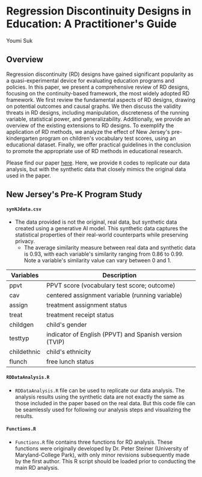 # Regression Discontinuity Designs in Education: A Practitioner's Guide

Youmi Suk

## Overview

Regression discontinuity (RD) designs have gained significant popularity as a quasi-experimental device for evaluating education programs and policies. In this paper, we present a comprehensive review of RD designs, focusing on the continuity-based framework, the most widely adopted RD framework. We first review the fundamental aspects of RD designs, drawing on potential outcomes and causal graphs. We then discuss the validity threats in RD designs, including manipulation, discreteness of the running variable, statistical power, and generalizability. Additionally, we provide an overview of the existing extensions to RD designs. To exemplify the application of RD methods, we analyze the effect of New Jersey's pre-kindergarten program on children's vocabulary test scores, using an educational dataset. Finally, we offer practical guidelines in the conclusion to promote the appropriate use of RD methods in educational research.

Please find our paper [here](https://doi.org/10.31234/osf.io/rhxs7). 
Here, we provide `R` codes to replicate our data analysis, but with the synthetic data that closely mimics the original data used in the paper. 

## New Jersey's Pre-K Program Study

#### `synNJdata.csv`

- The data provided is not the original, real data, but synthetic data created using a generative AI model. This synthetic data captures the statistical properties of their real-world counterparts while preserving privacy.
   - The average similarity measure between real data and synthetic data is 0.93, with each variable's similarity ranging from 0.86 to 0.99. Note a variable's similarity value can vary between 0 and 1. 


| Variables   | Description |
| ----------- | ----------- |
| ppvt      | PPVT score (vocabulary test score; outcome)       |
| cav  | centered assignment variable (running variable)        |
| assign  | treatment assignment status |
| treat  | treatment receipt status |
| childgen    | child's gender |
| testtyp  | indicator of English (PPVT) and Spanish version (TVIP) |
| childethnic  | child's ethnicity |
| flunch  | free lunch status |


#### `RDDataAnalysis.R` 
 
- `RDDataAnalysis.R` file can be used to replicate our data analysis. The analysis results using the synthetic data are not exactly the same as those included in the paper based on the real data. But this code file can be seamlessly used for following our analysis steps and visualizing the results. 
   
#### `Functions.R` 
 
- `Functions.R` file contains three functions for RD analysis. These functions were originally developed by  Dr. Peter Steiner (University of Maryland-College Park), with only minor revisions subsequently made by the first author. This R script should be loaded prior to conducting the main RD analysis.
